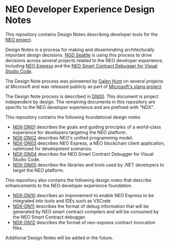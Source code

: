 # NEO Developer Experience Design Notes

This repository contains Design Notes describing developer tools for the
[NEO project](https://github.com/neo-project).

Design Notes is a process for making and disseminating architecturally
important design decisions. [NGD Seattle](https://github.com/ngdseattle)
is using this process to drive decisions across several projects related
to the NEO developer experience, including 
[NEO Express](https://github.com/neo-project/neo-express) and the
[NEO Smart Contract Debugger for Visual Studio Code](https://github.com/neo-project/neo-debugger).

The Design Note process was pioneered by
[Galen Hunt](https://www.microsoft.com/en-us/research/people/galenh/)
on several projects at Microsoft and was released publicly as part of
[Microsoft's xlang project](http://github.com/Microsoft/xlang).

The Design Note process is described in
[DN00](DN00%20-%20The%20Design%20Note%20Process​.md). This document is
project independent by design. The remaining documents in this repository
are specific to the NEO developer experience and are prefixed with "NDX".

This repository contains the following foundational design notes:

* [NDX-DN01](NDX-DN01%20-%20NEO%20Developer%20Experience.md) describes
  the goals and guiding principles of a world-class experience for developers
  targeting the NEO platform.
* [NDX-DN02](NDX-DN02%20-%20NEO-FX%20Unified%20Programming%20Model.md) describes
  NEO's unified programming model.
* [NDX-DN03](NDX-DN03%20-%20NEO%20Express%20Development%20Blockchain.md) describes
  NEO Express, a NEO blockchain client application, optimized for development
  scenarios.
* [NDX-DN04](NDX-DN04%20-%20NEO%20Smart%20Contract%20Debugging.md) describes the
  NEO Smart Contract Debugger for Visual Studio Code.
* [NDX-DN05](NDX-DN05%20-%20NEO%20Toolkit%20for%20.NET.md) describes the libraries
  and tools used by .NET developers to target the NEO platform.

This repository also contains the following design notes that describe
enhancements to the NEO developer experience foundation.

* [NDX-DN10](NDX-DN10%20-%20NEO%20Express%20Server%20Mode.md) describes an
  improvement to enable NEO Express to be integrated into tools and IDEs
  such as VSCode
* [NDX-DN11](NDX-DN11%20-%20NEO%20Debug%20Info%20Specification.md) describes
  the format of debug information that will be generated by NEO smart contract
  compilers and will be consumed by the NEO Smart Contract debugger.
* [NDX-DN12](NDX-DN12%20-%20Neo%20Express%20Invoke%20Files.md) describes the 
  format of neo-express contract invocation files.

Additional Design Notes will be added in the future.
